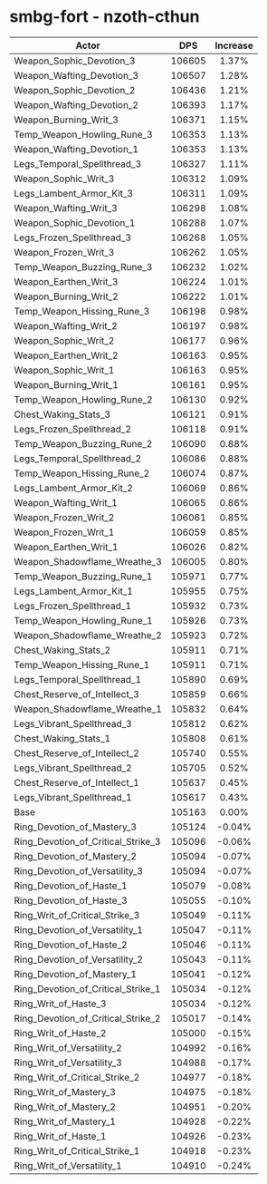 # smbg-fort - nzoth-cthun
| Actor | DPS | Increase |
|---|:---:|:---:|
|Weapon_Sophic_Devotion_3|106605|1.37%|
|Weapon_Wafting_Devotion_3|106507|1.28%|
|Weapon_Sophic_Devotion_2|106436|1.21%|
|Weapon_Wafting_Devotion_2|106393|1.17%|
|Weapon_Burning_Writ_3|106371|1.15%|
|Temp_Weapon_Howling_Rune_3|106353|1.13%|
|Weapon_Wafting_Devotion_1|106353|1.13%|
|Legs_Temporal_Spellthread_3|106327|1.11%|
|Weapon_Sophic_Writ_3|106312|1.09%|
|Legs_Lambent_Armor_Kit_3|106311|1.09%|
|Weapon_Wafting_Writ_3|106298|1.08%|
|Weapon_Sophic_Devotion_1|106288|1.07%|
|Legs_Frozen_Spellthread_3|106268|1.05%|
|Weapon_Frozen_Writ_3|106262|1.05%|
|Temp_Weapon_Buzzing_Rune_3|106232|1.02%|
|Weapon_Earthen_Writ_3|106224|1.01%|
|Weapon_Burning_Writ_2|106222|1.01%|
|Temp_Weapon_Hissing_Rune_3|106198|0.98%|
|Weapon_Wafting_Writ_2|106197|0.98%|
|Weapon_Sophic_Writ_2|106177|0.96%|
|Weapon_Earthen_Writ_2|106163|0.95%|
|Weapon_Sophic_Writ_1|106163|0.95%|
|Weapon_Burning_Writ_1|106161|0.95%|
|Temp_Weapon_Howling_Rune_2|106130|0.92%|
|Chest_Waking_Stats_3|106121|0.91%|
|Legs_Frozen_Spellthread_2|106118|0.91%|
|Temp_Weapon_Buzzing_Rune_2|106090|0.88%|
|Legs_Temporal_Spellthread_2|106086|0.88%|
|Temp_Weapon_Hissing_Rune_2|106074|0.87%|
|Legs_Lambent_Armor_Kit_2|106069|0.86%|
|Weapon_Wafting_Writ_1|106065|0.86%|
|Weapon_Frozen_Writ_2|106061|0.85%|
|Weapon_Frozen_Writ_1|106059|0.85%|
|Weapon_Earthen_Writ_1|106026|0.82%|
|Weapon_Shadowflame_Wreathe_3|106005|0.80%|
|Temp_Weapon_Buzzing_Rune_1|105971|0.77%|
|Legs_Lambent_Armor_Kit_1|105955|0.75%|
|Legs_Frozen_Spellthread_1|105932|0.73%|
|Temp_Weapon_Howling_Rune_1|105926|0.73%|
|Weapon_Shadowflame_Wreathe_2|105923|0.72%|
|Chest_Waking_Stats_2|105911|0.71%|
|Temp_Weapon_Hissing_Rune_1|105911|0.71%|
|Legs_Temporal_Spellthread_1|105890|0.69%|
|Chest_Reserve_of_Intellect_3|105859|0.66%|
|Weapon_Shadowflame_Wreathe_1|105832|0.64%|
|Legs_Vibrant_Spellthread_3|105812|0.62%|
|Chest_Waking_Stats_1|105808|0.61%|
|Chest_Reserve_of_Intellect_2|105740|0.55%|
|Legs_Vibrant_Spellthread_2|105705|0.52%|
|Chest_Reserve_of_Intellect_1|105637|0.45%|
|Legs_Vibrant_Spellthread_1|105617|0.43%|
|Base|105163|0.00%|
|Ring_Devotion_of_Mastery_3|105124|-0.04%|
|Ring_Devotion_of_Critical_Strike_3|105096|-0.06%|
|Ring_Devotion_of_Mastery_2|105094|-0.07%|
|Ring_Devotion_of_Versatility_3|105094|-0.07%|
|Ring_Devotion_of_Haste_1|105079|-0.08%|
|Ring_Devotion_of_Haste_3|105055|-0.10%|
|Ring_Writ_of_Critical_Strike_3|105049|-0.11%|
|Ring_Devotion_of_Versatility_1|105047|-0.11%|
|Ring_Devotion_of_Haste_2|105046|-0.11%|
|Ring_Devotion_of_Versatility_2|105043|-0.11%|
|Ring_Devotion_of_Mastery_1|105041|-0.12%|
|Ring_Devotion_of_Critical_Strike_1|105034|-0.12%|
|Ring_Writ_of_Haste_3|105034|-0.12%|
|Ring_Devotion_of_Critical_Strike_2|105017|-0.14%|
|Ring_Writ_of_Haste_2|105000|-0.15%|
|Ring_Writ_of_Versatility_2|104992|-0.16%|
|Ring_Writ_of_Versatility_3|104988|-0.17%|
|Ring_Writ_of_Critical_Strike_2|104977|-0.18%|
|Ring_Writ_of_Mastery_3|104975|-0.18%|
|Ring_Writ_of_Mastery_2|104951|-0.20%|
|Ring_Writ_of_Mastery_1|104928|-0.22%|
|Ring_Writ_of_Haste_1|104926|-0.23%|
|Ring_Writ_of_Critical_Strike_1|104918|-0.23%|
|Ring_Writ_of_Versatility_1|104910|-0.24%|
